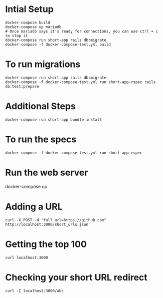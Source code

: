 # Intial Setup

    docker-compose build
    docker-compose up mariadb
    # Once mariadb says it's ready for connections, you can use ctrl + c to stop it
    docker-compose run short-app rails db:migrate
    docker-compose -f docker-compose-test.yml build

# To run migrations

    docker-compose run short-app rails db:migrate
    docker-compose -f docker-compose-test.yml run short-app-rspec rails db:test:prepare

# Additional Steps
    docker-compose run short-app bundle install
# To run the specs

    docker-compose -f docker-compose-test.yml run short-app-rspec

# Run the web server

docker-compose up

# Adding a URL

    curl -X POST -d "full_url=https://github.com" http://localhost:3000/short_urls.json

# Getting the top 100

    curl localhost:3000

# Checking your short URL redirect

    curl -I localhost:3000/abc
